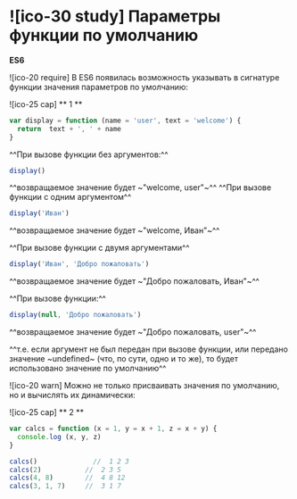 # ![ico-30 study] Параметры функции по умолчанию

**ES6**

![ico-20 require] В ES6 появилась возможность указывать в сигнатуре функции значения параметров по умолчанию:

![ico-25 cap] ** 1 **

~~~js
var display = function (name = 'user', text = 'welcome') {
  return  text + ', ' + name
}
~~~

^^При вызове функции без аргументов:^^

~~~js
display()
~~~

^^возвращаемое значение будет ~"welcome, user"~^^
^^При вызове функции с одним аргументом^^

~~~js
display('Иван')
~~~

^^возвращаемое значение будет ~"welcome, Иван"~^^

^^При вызове функции с двумя аргументами^^

~~~js
display('Иван', 'Добро пожаловать')
~~~

^^возвращаемое значение будет ~"Добро пожаловать, Иван"~^^

^^При вызове функции:^^

~~~js
display(null, 'Добро пожаловать')
~~~

^^возвращаемое значение будет ~"Добро пожаловать, user"~^^

^^т.е. если аргумент не был передан при вызове функции, или передано значение ~undefined~ (что, по сути, одно и то же), то будет использовано значение по умолчанию^^

![ico-20 warn] Можно не только присваивать значения по умолчанию, но и вычислять их динамически:

![ico-25 cap] ** 2 **

~~~js
var calcs = function (x = 1, y = x + 1, z = x + y) {
  console.log (x, y, z)
}

calcs()              //  1 2 3
calcs(2)           //  2 3 5
calcs(4, 8)        //  4 8 12
calcs(3, 1, 7)     //  3 1 7
~~~
